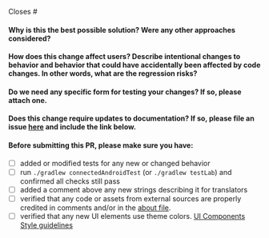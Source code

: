Closes #

<!-- 
Thank you for contributing to ODK Collect!

Before sending this PR, please read
https://github.com/getodk/collect/blob/master/docs/CONTRIBUTING.md
-->

#### Why is this the best possible solution? Were any other approaches considered?

#### How does this change affect users? Describe intentional changes to behavior and behavior that could have accidentally been affected by code changes. In other words, what are the regression risks?

#### Do we need any specific form for testing your changes? If so, please attach one.

#### Does this change require updates to documentation? If so, please file an issue [here]( https://github.com/getodk/docs/issues/new) and include the link below.

#### Before submitting this PR, please make sure you have:
- [ ] added or modified tests for any new or changed behavior
- [ ] run `./gradlew connectedAndroidTest` (or `./gradlew testLab`) and confirmed all checks still pass
- [ ] added a comment above any new strings describing it for translators
- [ ] verified that any code or assets from external sources are properly credited in comments and/or in the [about file](https://github.com/getodk/collect/blob/master/collect_app/src/main/assets/open_source_licenses.html).
- [ ] verified that any new UI elements use theme colors. [UI Components Style guidelines](https://github.com/getodk/collect/blob/master/docs/CODE-GUIDELINES.md#ui-components-style-guidelines)
